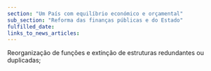```yaml
---
section: "Um País com equilíbrio económico e orçamental"
sub_section: "Reforma das finanças públicas e do Estado"
fulfilled_date:
links_to_news_articles:
---
```


Reorganização de funções e extinção de estruturas redundantes ou duplicadas;